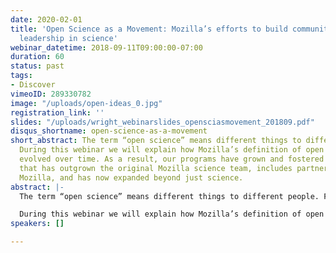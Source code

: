 ```yaml
---
date: 2020-02-01
title: 'Open Science as a Movement: Mozilla’s efforts to build community and open
  leadership in science'
webinar_datetime: 2018-09-11T09:00:00-07:00
duration: 60
status: past
tags:
- Discover
vimeoID: 289330782
image: "/uploads/open-ideas_0.jpg"
registration_link: ''
slides: "/uploads/wright_webinarslides_opensciasmovement_201809.pdf"
disqus_shortname: open-science-as-a-movement
short_abstract: The term “open science” means different things to different people.
  During this webinar we will explain how Mozilla’s definition of open science has
  evolved over time. As a result, our programs have grown and fostered an open community
  that has outgrown the original Mozilla science team, includes partnerships outside
  Mozilla, and has now expanded beyond just science.
abstract: |-
  The term “open science” means different things to different people. For some it means open access to publications and peer review. For others, it’s all about reproducibility through the sharing of research data and code. Still others view open science as synonymous with citizen science.

  During this webinar we will explain how Mozilla’s definition of open science has evolved over time. As a result, our programs have grown and fostered an open community that has outgrown the original Mozilla science team, includes partnerships outside Mozilla, and has now expanded beyond just science. Due to the best practices inherent in working open, the work is being sustained beyond our original resources and investments into a movement with a global reach.
speakers: []

---
```

